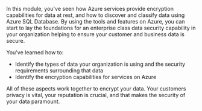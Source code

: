 In this module, you've seen how Azure services provide encryption capabilities for data at rest, and how to discover and classify data using Azure SQL Database. By using the tools and features on Azure, you can start to lay the foundations for an enterprise class data security capability in your organization helping to ensure your customer and business data is secure.

You've learned how to:

- Identify the types of data your organization is using and the security requirements surrounding that data
- Identify the encryption capabilities for services on Azure

All of these aspects work together to encrypt your data. Your customers privacy is vital, your reputation is crucial, and that makes the security of your data paramount.